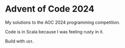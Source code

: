 # Advent of Code 2024

My solutions to the AOC 2024 programming competition.

Code is in Scala because I was feeling rusty in it.

Build with `sbt`.